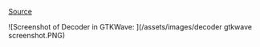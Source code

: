 [Source](https://github.com/khaledhassan/vhdl-examples/tree/master/decoder) 

![Screenshot of Decoder in GTKWave: ](/assets/images/decoder gtkwave screenshot.PNG)
